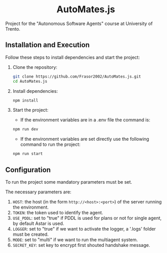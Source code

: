 <div align="center">

# AutoMates.js

</div>

Project for the "Autonomous Software Agents" course at University of Trento.

## Installation and Execution
Follow these steps to install dependencies and start the project:

1. Clone the repository:
   ```sh
   git clone https://github.com/Frasor2002/AutoMates.js.git
   cd AutoMates.js
   ```

2. Install dependencies:
   ```sh
   npm install
   ```

3. Start the project: 
   - If the environment variables  are in a .env file the command is:
   ```sh
   npm run dev
   ```
   - If the environment variables are set directly use the following command to run the project:
   ```sh
   npm run start
   ```

## Configuration

To run the project some mandatory parameters must be set.

The necessary parameters are:

1. `HOST`: the host (in the form `http://<host>:<port>`) of the server running the environment.
2. `TOKEN`: the token used to identify the agent.
3. `USE_PDDL`: set to "true" if PDDL is used for plans or not for single agent, by default Astar is used.
4. `LOGGER`: set to "true" if we want to activate the logger, a '.logs' folder must be created.
5. `MODE`: set to "multi" if we want to run the multiagent system.
6. `SECRET_KEY`: set key to encrypt first shouted handshake message.
